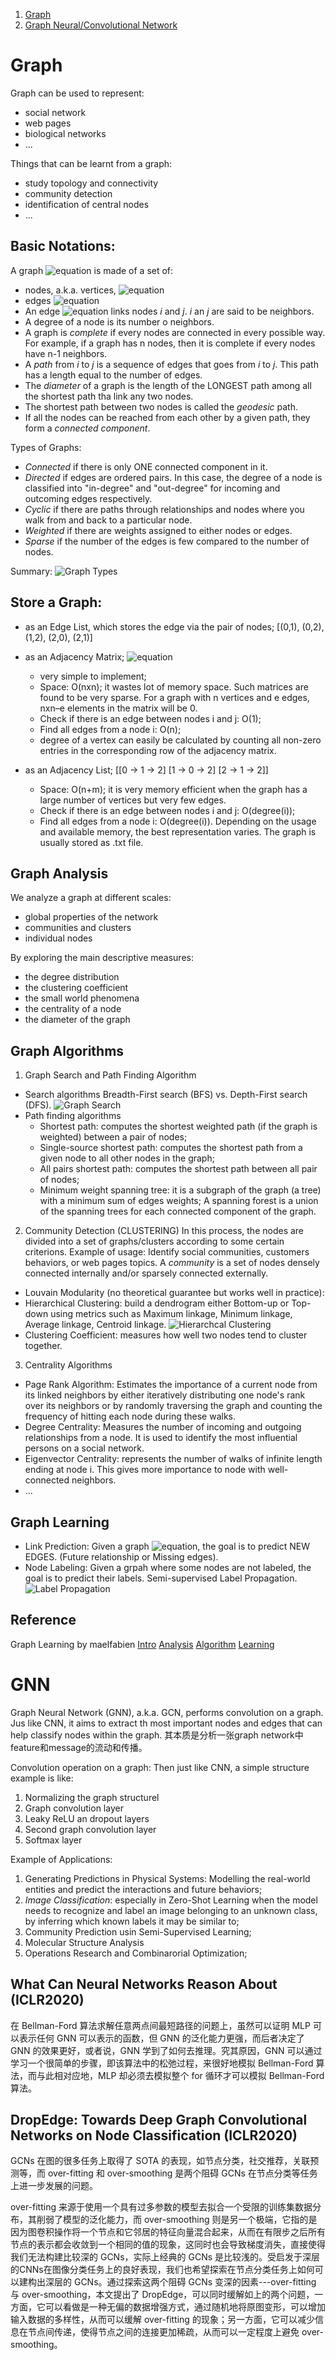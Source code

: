 1. [Graph](#Graph)
1. [Graph Neural/Convolutional Network](#GNN)

# Graph
Graph can be used to represent:
* social network
* web pages
* biological networks
* ...

Things that can be learnt from a graph:
* study topology and connectivity
* community detection
* identification of central nodes
* ...

## Basic Notations:
A graph ![equation](http://www.sciweavers.org/tex2img.php?eq=G%3D%28V%2C%20E%29&bc=White&fc=Black&im=jpg&fs=12&ff=arev&edit=0[/img]) is made of a set of:
* nodes, a.k.a. vertices, ![equation](http://www.sciweavers.org/tex2img.php?eq=V%3D1%2C%20...%2C%20n&bc=White&fc=Black&im=jpg&fs=12&ff=arev&edit=0[/img])
* edges ![equation](http://www.sciweavers.org/tex2img.php?eq=E%20%5Csubseteq%20V%20%5Ctimes%20V&bc=White&fc=Black&im=jpg&fs=12&ff=arev&edit=0[/img])
* An edge ![equation](http://www.sciweavers.org/tex2img.php?eq=%28i%2C%20j%29%20%5Cin%20E&bc=White&fc=Black&im=jpg&fs=12&ff=arev&edit=0[/img]) links nodes *i* and *j*. *i* an *j* are said to be neighbors.
* A degree of a node is its number o neighbors.
* A graph is *complete* if every nodes are connected in every possible way. For example, if a graph has n nodes, then it is complete if every nodes have n-1 neighbors.
* A *path* from *i* to *j* is a sequence of edges that goes from *i* to *j*. This path has a length equal to the number of edges.
* The *diameter* of a graph is the length of the LONGEST path among all the shortest path tha link any two nodes.
* The shortest path between two nodes is called the *geodesic* path.
* If all the nodes can be reached from each other by a given path, they form a *connected component*.

Types of Graphs:
* *Connected* if there is only ONE connected component in it.
* *Directed* if edges are ordered pairs. In this case, the degree of a node is classified into "in-degree" and "out-degree" for incoming and outcoming edges respectively.
* *Cyclic* if there are paths through relationships and nodes where you walk from and back to a particular node.
* *Weighted* if there are weights assigned to either nodes or edges.
* *Sparse* if the number of the edges is few compared to the number of nodes. 

Summary:
![Graph Types](graph_types.png)
## Store a Graph:
* as an Edge List, which stores the edge via the pair of nodes;
[(0,1), (0,2), (1,2), (2,0), (2,1)]

* as an Adjacency Matrix;
![equation](http://www.sciweavers.org/tex2img.php?eq=%20%5Cbegin%7Bbmatrix%7D0%20%26%201%20%26%201%20%5C%5C%201%20%26%200%20%26%201%20%5C%5C%201%20%26%201%20%26%200%20%5Cend%7Bbmatrix%7D%20&bc=White&fc=Black&im=jpg&fs=12&ff=arev&edit=0[/img])
    * very simple to implement;
    * Space: O(nxn); it wastes lot of memory space. Such matrices are found to be very sparse. For a graph with n vertices and e edges, nxn–e elements in the matrix will be 0.
    * Check if there is an edge between nodes i and j: O(1);
    * Find all edges from a node i: O(n);
    * degree of a vertex can easily be calculated by counting all non-zero entries in the corresponding row of the adjacency matrix.

* as an Adjacency List;
[[0 -> 1 -> 2]
[1 -> 0 -> 2]
[2 -> 1 -> 2]]
    * Space: O(n+m); it is very memory efficient when the graph has a large number of vertices but very few edges.
    * Check if there is an edge between nodes i and j: O(degree(i));
    * Find all edges from a node i: O(degree(i)).
Depending on the usage and available memory, the best representation varies. The graph is usually stored as .txt file.

## Graph Analysis
We analyze a graph at different scales:
* global properties of the network
* communities and clusters
* individual nodes

By exploring the main descriptive measures:
* the degree distribution
* the clustering coefficient
* the small world phenomena
* the centrality of a node
* the diameter of the graph

## Graph Algorithms
1. Graph Search and Path Finding Algorithm
* Search algorithms
    Breadth-First search (BFS) vs. Depth-First search (DFS).
    ![Graph Search](graph_search.png)
* Path finding algorithms
    * Shortest path: computes the shortest weighted path (if the graph is weighted) between a pair of nodes;
    * Single-source shortest path: computes the shortest path from a given node to all other nodes in the graph;
    * All pairs shortest path: computes the shortest path between all pair of nodes;
    * Minimum weight spanning tree: it is a subgraph of the graph (a tree) with a minimum sum of edges weights; A spanning forest is a union of the spanning trees for each connected component of the graph.
2. Community Detection (CLUSTERING)
In this process, the nodes are divided into a set of graphs/clusters according to some certain criterions. Example of usage: Identify social communities, customers behaviors, or web pages topics. A *community* is a set of nodes densely connected internally and/or sparsely connected externally.
* Louvain Modularity (no theoretical guarantee but works well in practice):
* Hierarchical Clustering: build a dendrogram either Bottom-up or Top-down using metrics such as Maximum linkage, Minimum linkage, Average linkage, Centroid linkage.
![Hierarchcal Clustering](dendrogram.png)
* Clustering Coefficient: measures how well two nodes tend to cluster together.
3. Centrality Algorithms
* Page Rank Algorithm: Estimates the importance of a current node from its linked neighbors by either iteratively distributing one node's rank over its neighbors or by randomly traversing the graph and counting the frequency of hitting each node during these walks.
* Degree Centrality: Measures the number of incoming and outgoing relationships from a node. It is used to identify the most influential persons on a social network.
* Eigenvector Centrality: represents the number of walks of infinite length ending at node i. This gives more importance to node with well-connected neighbors.
* ...

## Graph Learning
* Link Prediction:
Given a graph ![equation](http://www.sciweavers.org/tex2img.php?eq=G%3D%28V%2C%20E%29&bc=White&fc=Black&im=jpg&fs=12&ff=arev&edit=0[/img]), the goal is to predict NEW EDGES. (Future relationship or Missing edges).
* Node Labeling:
Given a grpah where some nodes are not labeled, the goal is to predict their labels. Semi-supervised Label Propagation.
![Label Propagation](label_propagation.png)

## Reference
Graph Learning by maelfabien [Intro](https://maelfabien.github.io/machinelearning/graph_1/) [Analysis](https://maelfabien.github.io/machinelearning/graph_2/) [Algorithm](https://maelfabien.github.io/machinelearning/graph_3/) [Learning](https://maelfabien.github.io/machinelearning/graph_4/)

# GNN
Graph Neural Network (GNN), a.k.a. GCN, performs convolution on a graph. Jus like CNN, it aims to extract th most important nodes and edges that can help classify nodes within the graph.
其本质是分析一张graph network中feature和message的流动和传播。

Convolution operation on a graph:
Then just like CNN, a simple structure example is like:
1. Normalizing the graph structurel
1. Graph convolution layer
1. Leaky ReLU an dropout layers
1. Second graph convolution layer
1. Softmax layer

Example of Applications:
1. Generating Predictions in Physical Systems: Modelling the real-world entities and predict the interactions and future behaviors;
1. _Image Classification_: especially in Zero-Shot Learning when the model needs to recognize and label an image belonging to an unknown class, by inferring which known labels it may be similar to;
1. Community Prediction usin Semi-Supervised Learning;
1. Molecular Structure Analysis
1. Operations Research and Combinarorial Optimization;

## What Can Neural Networks Reason About (ICLR2020)
在 Bellman-Ford 算法求解任意两点间最短路径的问题上，虽然可以证明 MLP 可以表示任何 GNN 可以表示的函数，但 GNN 的泛化能力更强，而后者决定了 GNN 的效果更好，或者说，GNN 学到了如何去推理。究其原因，GNN 可以通过学习一个很简单的步骤，即该算法中的松弛过程，来很好地模拟 Bellman-Ford 算法，而与此相对应地，MLP 却必须去模拟整个 for 循环才可以模拟 Bellman-Ford 算法。

## DropEdge: Towards Deep Graph Convolutional Networks on Node Classification (ICLR2020)
GCNs 在图的很多任务上取得了 SOTA 的表现，如节点分类，社交推荐，关联预测等，而 over-fitting 和 over-smoothing 是两个阻碍 GCNs 在节点分类等任务上进一步发展的问题。

over-fitting 来源于使用一个具有过多参数的模型去拟合一个受限的训练集数据分布，其削弱了模型的泛化能力，而 over-smoothing 则是另一个极端，它指的是因为图卷积操作将一个节点和它邻居的特征向量混合起来，从而在有限步之后所有节点的表示都会收敛到一个相同的值的现象，这同时也会导致梯度消失，直接使得我们无法构建比较深的 GCNs，实际上经典的 GCNs 是比较浅的。受启发于深层的CNNs在图像分类任务上的良好表现，我们也希望探索在节点分类任务上如何可以建构出深层的 GCNs。通过探索这两个阻碍 GCNs 变深的因素---over-fitting 与 over-smoothing，本文提出了 DropEdge，可以同时缓解如上的两个问题，一方面，它可以看做是一种无偏的数据增强方式，通过随机地将原图变形，可以增加输入数据的多样性，从而可以缓解 over-fitting 的现象；另一方面，它可以减少信息在节点间传递，使得节点之间的连接更加稀疏，从而可以一定程度上避免 over-smoothing。
